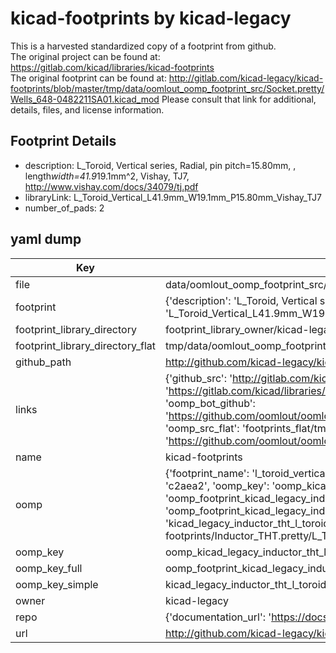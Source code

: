 # kicad-footprints by kicad-legacy  
This is a harvested standardized copy of a footprint from github.  
The original project can be found at:  
https://gitlab.com/kicad/libraries/kicad-footprints  
The original footprint can be found at:
http://gitlab.com/kicad-legacy/kicad-footprints/blob/master/tmp/data/oomlout_oomp_footprint_src/Socket.pretty/Wells_648-0482211SA01.kicad_mod
Please consult that link for additional, details, files, and license information.  
## Footprint Details
* description: L_Toroid, Vertical series, Radial, pin pitch=15.80mm, , length*width=41.9*19.1mm^2, Vishay, TJ7, http://www.vishay.com/docs/34079/tj.pdf  
* libraryLink: L_Toroid_Vertical_L41.9mm_W19.1mm_P15.80mm_Vishay_TJ7  
* number_of_pads: 2  
## yaml dump  
| Key | Value |  
| --- | --- |  
| file | data/oomlout_oomp_footprint_src/kicad-footprints/Inductor_THT.pretty/L_Toroid_Vertical_L41.9mm_W19.1mm_P15.80mm_Vishay_TJ7.kicad_mod |  
| footprint | {'description': 'L_Toroid, Vertical series, Radial, pin pitch=15.80mm, , length*width=41.9*19.1mm^2, Vishay, TJ7, http://www.vishay.com/docs/34079/tj.pdf', 'libraryLink': 'L_Toroid_Vertical_L41.9mm_W19.1mm_P15.80mm_Vishay_TJ7', 'number_of_pads': 2} |  
| footprint_library_directory | footprint_library_owner/kicad-legacy_kicad-footprints |  
| footprint_library_directory_flat | tmp/data/oomlout_oomp_footprint_src/footprints_flat/kicad_legacy_inductor_tht_l_toroid_vertical_l41_9mm_w19_1mm_p15_80mm_vishay_tj7/working |  
| github_path | http://github.com/kicad-legacy/kicad-footprints/blob/master/tmp/data/oomlout_oomp_footprint_src/Inductor_THT.pretty/L_Toroid_Vertical_L41.9mm_W19.1mm_P15.80mm_Vishay_TJ7.kicad_mod |  
| links | {'github_src': 'http://gitlab.com/kicad-legacy/kicad-footprints/blob/master/tmp/data/oomlout_oomp_footprint_src/Socket.pretty/Wells_648-0482211SA01.kicad_mod', 'github_src_repo': 'https://gitlab.com/kicad/libraries/kicad-footprints', 'oomp_bot': 'tmp/data/oomlout_oomp_footprint_src/footprints/kicad_legacy_inductor_tht_l_toroid_vertical_l41_9mm_w19_1mm_p15_80mm_vishay_tj7/working', 'oomp_bot_github': 'https://github.com/oomlout/oomlout_oomp_footprint_bot/tree/main/tmp/data/oomlout_oomp_footprint_src/footprints/kicad_legacy_inductor_tht_l_toroid_vertical_l41_9mm_w19_1mm_p15_80mm_vishay_tj7/working', 'oomp_src_flat': 'footprints_flat/tmp/data/oomlout_oomp_footprint_src/footprints_flat/kicad_legacy_inductor_tht_l_toroid_vertical_l41_9mm_w19_1mm_p15_80mm_vishay_tj7/working', 'oomp_src_flat_github': 'https://github.com/oomlout/oomlout_oomp_footprint_src/tree/main/tmp/data/oomlout_oomp_footprint_src/footprints_flat/kicad_legacy_inductor_tht_l_toroid_vertical_l41_9mm_w19_1mm_p15_80mm_vishay_tj7/working'} |  
| name | kicad-footprints |  
| oomp | {'footprint_name': 'l_toroid_vertical_l41_9mm_w19_1mm_p15_80mm_vishay_tj7', 'library_name': 'inductor_tht', 'md5': 'c2aea274945359a9940214abcd17feb0', 'md5_10': 'c2aea27494', 'md5_5': 'c2aea', 'md5_6': 'c2aea2', 'oomp_key': 'oomp_kicad_legacy_inductor_tht_l_toroid_vertical_l41_9mm_w19_1mm_p15_80mm_vishay_tj7', 'oomp_key_extra': 'oomp_footprint_kicad_legacy_inductor_tht_l_toroid_vertical_l41_9mm_w19_1mm_p15_80mm_vishay_tj7', 'oomp_key_full': 'oomp_footprint_kicad_legacy_inductor_tht_l_toroid_vertical_l41_9mm_w19_1mm_p15_80mm_vishay_tj7_c2aea2', 'oomp_key_simple': 'kicad_legacy_inductor_tht_l_toroid_vertical_l41_9mm_w19_1mm_p15_80mm_vishay_tj7', 'original_filename': 'data/oomlout_oomp_footprint_src/kicad-footprints/Inductor_THT.pretty/L_Toroid_Vertical_L41.9mm_W19.1mm_P15.80mm_Vishay_TJ7.kicad_mod', 'owner_name': 'kicad_legacy'} |  
| oomp_key | oomp_kicad_legacy_inductor_tht_l_toroid_vertical_l41_9mm_w19_1mm_p15_80mm_vishay_tj7 |  
| oomp_key_full | oomp_footprint_kicad_legacy_inductor_tht_l_toroid_vertical_l41_9mm_w19_1mm_p15_80mm_vishay_tj7 |  
| oomp_key_simple | kicad_legacy_inductor_tht_l_toroid_vertical_l41_9mm_w19_1mm_p15_80mm_vishay_tj7 |  
| owner | kicad-legacy |  
| repo | {'documentation_url': 'https://docs.github.com/rest/repos/repos#get-a-repository', 'message': 'Not Found'} |  
| url | http://github.com/kicad-legacy/kicad-footprints |  

